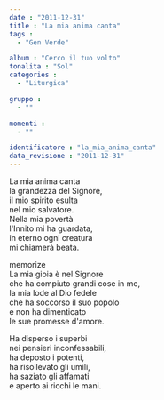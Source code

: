 ```yaml
---
date : "2011-12-31"
title : "La mia anima canta"
tags : 
  - "Gen Verde"

album : "Cerco il tuo volto"
tonalita : "Sol"
categories : 
  - "Liturgica"

gruppo : 
  - ""

momenti : 
  - ""

identificatore : "la_mia_anima_canta"
data_revisione : "2011-12-31"
---
```

  
  
  
  
  
  
  
  
  
 La mia anima canta  
la grandezza del Signore,  
il mio spirito esulta  
nel mio salvatore.   
 Nella mia povertà  
l'Innito mi ha guardata,  
in eterno ogni creatura   
mi chiamerà beata.   
  
  
memorize  
La mia gioia è nel Signore   
che ha compiuto grandi cose in me,  
la mia lode al Dio fedele   
che ha soccorso il suo popolo   
e non ha dimenticato   
le sue promesse  d'amore.   
  
  
Ha disperso i superbi   
nei pensieri inconfessabili,  
ha deposto i potenti,  
ha risollevato gli umili,  
ha saziato gli affamati  
e aperto ai ricchi  le mani.   
  
  
  
  
